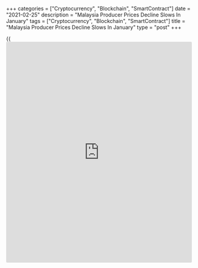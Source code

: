 +++
categories = ["Cryptocurrency", "Blockchain", "SmartContract"]
date = "2021-02-25"
description = "Malaysia Producer Prices Decline Slows In January"
tags = ["Cryptocurrency", "Blockchain", "SmartContract"]
title = "Malaysia Producer Prices Decline Slows In January"
type = "post"
+++

{{<iframe id="large-banner" src="https://www.bounty.group/#slide=19.0" width="100%" height="600" scrolling="no" style="border: 0px solid rgb(216, 221, 230); border-radius: 3px;">}}

Malaysia's producer prices declined at a softer rate in January, figures
from the Department of Statistics showed on Thursday.

The producer price index fell 0.1 percent year-on-year in January,
following a 2.1 percent decrease in December.

Among sectors, prices of mining declined the most by 28.3 percent
annually in January and prices for electricity and gas supply fell 1.9
percent.

Meanwhile, prices for agriculture, forestry and fishing grew 22.6
percent. Prices for water supply and manufacturing increased by 0.5
percent and 1.1 percent, respectively.

On a month-on-month basis, producer prices rose 2.0 percent in January,
following a 1.7 percent increase in the preceding month.

For comments and feedback [contact](https://www.playgroundfx.com/contact/): editorial@rtt[news](https://www.letsplayfx.com/blog/forex-news-website/).com

[Economic News][1]

 **What parts of the world are seeing the best (and worst) economic
performances lately? Click[here][2] to check out our [Econ Scorecard][2]
and find out! See up-to-the-moment [ranking](https://www.playgroundfx.com/blog/crypto-exchange-ranking/)s for the best and worst
performers in [GDP][3], [unemployment rate][4], [inflation][2] and much
more.**

   1. www.rtt[news](https://www.letsplayfx.com/blog/forex-news-website/).com/Content/EconomicNews.aspx
   2. www.rtt[news](https://www.letsplayfx.com/blog/forex-news-website/).com/economic-scorecard/world-rank/CPI/highest-performance.aspx
   3. www.rtt[news](https://www.letsplayfx.com/blog/forex-news-website/).com/economic-scorecard/world-rank/GDP/highest-performance.aspx
   4. www.rtt[news](https://www.letsplayfx.com/blog/forex-news-website/).com/economic-scorecard/world-rank/unemployment-rate/lowest-performance.aspx